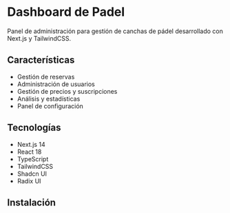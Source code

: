 # Dashboard de Padel

Panel de administración para gestión de canchas de pádel desarrollado con Next.js y TailwindCSS.

## Características

- Gestión de reservas
- Administración de usuarios
- Gestión de precios y suscripciones
- Análisis y estadísticas
- Panel de configuración

## Tecnologías

- Next.js 14
- React 18
- TypeScript
- TailwindCSS
- Shadcn UI
- Radix UI

## Instalación 